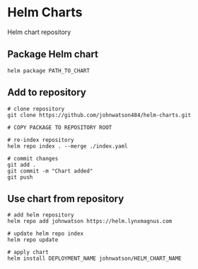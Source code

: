 # Helm Charts
Helm chart repository

## Package Helm chart
`helm package PATH_TO_CHART`

## Add to repository
```
# clone repository
git clone https://github.com/johnwatson484/helm-charts.git

# COPY PACKAGE TO REPOSITORY ROOT

# re-index repository
helm repo index . --merge ./index.yaml

# commit changes
git add .
git commit -m "Chart added"
git push
```

## Use chart from repository
```
# add helm repository
helm repo add johnwatson https://helm.lynxmagnus.com

# update helm repo index
helm repo update

# apply chart
helm install DEPLOYMENT_NAME johnwatson/HELM_CHART_NAME
```

